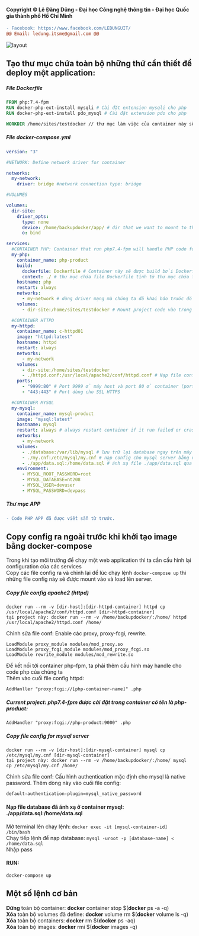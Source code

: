 #### Copyright © Lê Đăng Dũng - Đại học Công nghệ thông tin - Đại học Quốc gia thành phố Hồ Chí Minh ####

```diff
- Facebook: https://www.facebook.com/LEDUNGUIT/
@@ Email: ledung.itsme@gmail.com @@
```
![layout](https://user-images.githubusercontent.com/64201705/99981474-03847700-2ddc-11eb-8eb3-d35b2ff48c9c.png)

## Tạo thư mục chứa toàn bộ những thứ cần thiết để deploy một application: ##

##### File Dockerfile

```Dockerfile
FROM php:7.4-fpm
RUN docker-php-ext-install mysqli # Cài đặt extension mysqli cho php
RUN docker-php-ext-install pdo_mysql # Cài đặt extension pdo cho php

WORKDIR /home/sites/testdocker // thư mục làm việc của container này sẽ nằm ở /home/sites/testdocker
```

##### File docker-compose.yml

```YAML
version: "3"

#NETWORK: Define network driver for container

networks:
  my-network:
    driver: bridge #network connection type: bridge

#VOLUMES

volumes:
  dir-site:
    driver_opts:
      type: none
      device: /home/backupdocker/app/ # dir that we want to mount to the container
      o: bind

services:
  #CONTAINER PHP: Container that run php7.4-fpm will handle PHP code for our application
  my-php:
    container_name: php-product
    build:
      dockerfile: Dockerfile # Container này sẽ được build bởi Dockerfile
      context: ./ # thư mục chứa file Dockerfile tính từ thư mục chứa file docker-compose.yml hiện tại.
    hostname: php
    restart: always
    networks:
      - my-network # dùng driver mạng mà chúng ta đã khai báo trước đó
    volumes:
      - dir-site:/home/sites/testdocker # Mount project code vào trong /home/sites/testdocker của container.

  #CONTAINER HTTPD
  my-httpd:
    container_name: c-httpd01
    image: "httpd:latest"
    hostname: httpd
    restart: always
    networks:
      - my-network
    volumes:
      - dir-site:/home/sites/testdocker
      - ./httpd.conf:/usr/local/apache2/conf/httpd.conf # Nạp file config của apache2 vào (Ở đây ta dùng ánh xạ thư mục cho nên file ở máy host sẽ đồng bộ với file ở container).
    ports:
      - "9999:80" # Port 9999 ở máy host và port 80 ở container (port mặc định của httpd - apache2).
      - "443:443" # Port dùng cho SSL HTTPS

  #CONTAINER MYSQL
  my-mysql:
    container_name: mysql-product
    image: "mysql:latest"
    hostname: mysql
    restart: always # always restart container if it run failed or crash
    networks:
      - my-network
    volumes:
      - ./database:/var/lib/mysql # lưu trữ lại database ngay trên máy host và đồng bộ với container database để tránh trường hợp mất mát dữ liệu.
      - ./my.cnf:/etc/mysql/my.cnf # nạp config cho mysql server bằng việc ánh xạ my.cnf ở máy host vào /etc/mysql.my.cnf trên container.
      - ./app/data.sql:/home/data.sql # ánh xạ file ./app/data.sql qua thư mục /home/data.sql trong container mysql-product
    environment:
      - MYSQL_ROOT_PASSWORD=root
      - MYSQL_DATABASE=nt208
      - MYSQL_USER=devuser
      - MYSQL_PASSWORD=devpass
```
##### Thư mục APP
```Diff
- Code PHP APP đã được viết sẵn từ trước.
```

## Copy config ra ngoài trước khi khởi tạo image bằng docker-compose ##
Trong khi tạo môi trường để chạy một web application thì ta cần cấu hình lại configuration của các services</br>
Copy các file config ra và chỉnh lại để lúc chạy lệnh ```docker-compose up``` thì những file config này sẽ được mount vào và load lên server.

##### Copy file config apache2 (httpd) ##
```Smali
docker run --rm -v [dir-host]:[dir-httpd-container] httpd cp /usr/local/apache2/conf/httpd.conf [dir-httpd-container]
tại project này: docker run --rm -v /home/backupdocker/:/home/ httpd /usr/local/apache2/httpd.conf /home/
```
Chỉnh sửa file conf: Enable các proxy, proxy-fcgi, rewrite.
```
LoadModule proxy_module modules/mod_proxy.so
LoadModule proxy_fcgi_module modules/mod_proxy_fcgi.so
LoadModule rewrite_module modules/mod_rewrite.so
```
Để kết nối tới container php-fpm, ta phải thêm cấu hình máy handle cho code php của chúng ta </br>
Thêm vào cuối file config httpd:
```
AddHanller "proxy:fcgi://[php-container-name]" .php
```
##### Current project: php7.4-fpm được cài đặt trong container có tên là php-product:
```
AddHandler "proxy:fcgi://php-product:9000" .php
```

##### Copy file config for mysql server ##
```Smali
docker run --rm -v [dir-host]:[dir-mysql-container] mysql cp /etc/mysql/my.cnf [dir-mysql-container]
tại project này: docker run --rm -v /home/backupdocker/:/home/ mysql cp /etc/mysql/my.cnf /home/
```
Chỉnh sửa file conf: Cấu hình authentication mặc định cho mysql là native password. Thêm dòng này vào cuối file config:
```
default-authentication-plugin=mysql_native_password
```
#### Nạp file database đã ánh xạ ở container mysql: ./app/data.sql:/home/data.sql
Mở terminal lên chạy lệnh: ```docker exec -it [mysql-container-id] /bin/bash```</br>
Chạy tiếp lệnh để nạp database: ```mysql -uroot -p [database-name] < /home/data.sql```</br>
Nhập pass

#### RUN:
```
docker-compose up
```

## Một số lệnh cơ bản ##

<b>Dừng</b> toàn bộ container: <b>docker</b> container stop $(<b>docker</b> ps -a -q)</br>
<b>Xóa</b> toàn bộ volumes đã define: <b>docker</b> volume rm $(<b>docker</b> volume ls -q)</br>
<b>Xóa</b> toàn bộ containers: <b>docker</b> rm $(<b>docker</b> ps -aq)</br>
<b>Xóa</b> toàn bộ images: <b>docker</b> rmi $(<b>docker</b> images -q)</br>

